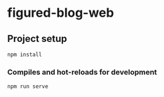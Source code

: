 # figured-blog-web

## Project setup
```
npm install
```

### Compiles and hot-reloads for development
```
npm run serve
```
